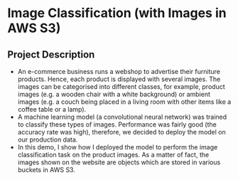 # Image Classification (with Images in AWS S3)

## Project Description
* An e-commerce business runs a webshop to advertise their furniture products. Hence, each product is displayed with several images. The images can be categorised into different classes, for example, product images (e.g. a wooden chair with a white background) or ambient images (e.g. a couch being placed in a living room with other items like a coffee table or a lamp).
* A machine learning model (a convolutional neural network) was trained to classify these types of images. Performance was fairly good (the accuracy rate was high), therefore, we decided to deploy the model on our production data.
* In this demo, I show how I deployed the model to perform the image classification task on the product images. As a matter of fact, the images shown on the website are objects which are stored in various buckets in AWS S3.

##
